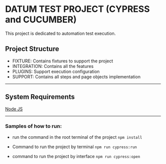 # DATUM TEST PROJECT (CYPRESS and CUCUMBER)
This project is dedicated to automation test execution.

## Project Structure
* FIXTURE: Contains fixtures to support the project
* INTEGRATION: Contains all the features
* PLUGINS: Support execution configuration
* SUPPORT: Contains all steps and page objects implementation

---
## System Requirements
[Node JS](https://nodejs.org/en/)

---
### Samples of how to run:
* run the command in the root terminal of the project
``npm install``

* Command to run the project by terminal
``npm run cypress:run``

* command to run the project by interface
``npm run cypress:open``